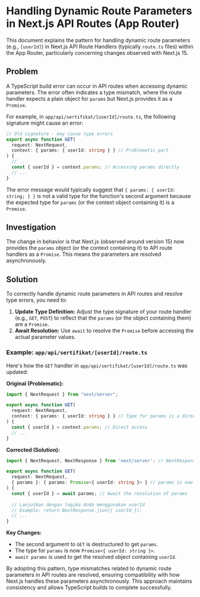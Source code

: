 # Handling Dynamic Route Parameters in Next.js API Routes (App Router)

This document explains the pattern for handling dynamic route parameters (e.g., `[userId]`) in Next.js API Route Handlers (typically `route.ts` files) within the App Router, particularly concerning changes observed with Next.js 15.

## Problem

A TypeScript build error can occur in API routes when accessing dynamic parameters. The error often indicates a type mismatch, where the route handler expects a plain object for `params` but Next.js provides it as a `Promise`.

For example, in `app/api/sertifikat/[userId]/route.ts`, the following signature might cause an error:

```typescript
// Old signature - may cause type errors
export async function GET(
  request: NextRequest,
  context: { params: { userId: string } } // Problematic part
) {
  // ...
  const { userId } = context.params; // Accessing params directly
  // ...
}
```

The error message would typically suggest that `{ params: { userId: string; } }` is not a valid type for the function's second argument because the expected type for `params` (or the context object containing it) is a `Promise`.

## Investigation

The change in behavior is that Next.js (observed around version 15) now provides the `params` object (or the context containing it) to API route handlers as a `Promise`. This means the parameters are resolved asynchronously.

## Solution

To correctly handle dynamic route parameters in API routes and resolve type errors, you need to:

1.  **Update Type Definition:** Adjust the type signature of your route handler (e.g., `GET`, `POST`) to reflect that the `params` (or the object containing them) are a `Promise`.
2.  **Await Resolution:** Use `await` to resolve the `Promise` before accessing the actual parameter values.

### Example: `app/api/sertifikat/[userId]/route.ts`

Here's how the `GET` handler in `app/api/sertifikat/[userId]/route.ts` was updated:

**Original (Problematic):**

```typescript
import { NextRequest } from "next/server";

export async function GET(
  request: NextRequest,
  context: { params: { userId: string } } // Type for params is a direct object
) {
  const { userId } = context.params; // Direct access
  // ...
}
```

**Corrected (Solution):**

```typescript
import { NextRequest, NextResponse } from 'next/server'; // NextResponse might be needed for the return

export async function GET(
  request: NextRequest,
  { params }: { params: Promise<{ userId: string }> } // params is now a Promise
) {
  const { userId } = await params; // Await the resolution of params
  
  // Lanjutkan dengan logika Anda menggunakan userId
  // Example: return NextResponse.json({ userId });
  // ...
}
```

**Key Changes:**

*   The second argument to `GET` is destructured to get `params`.
*   The type for `params` is now `Promise<{ userId: string }>`.
*   `await params` is used to get the resolved object containing `userId`.

By adopting this pattern, type mismatches related to dynamic route parameters in API routes are resolved, ensuring compatibility with how Next.js handles these parameters asynchronously. This approach maintains consistency and allows TypeScript builds to complete successfully.
